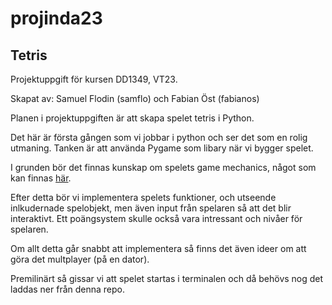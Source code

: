 # projinda23

## Tetris

Projektuppgift för kursen DD1349, VT23.

Skapat av:
Samuel Flodin (samflo) och Fabian Öst (fabianos)

Planen i projektuppgiften är att skapa spelet tetris i Python.

Det här är första gången som vi jobbar i python och ser det som en rolig utmaning. 
Tanken är att använda Pygame som libary när vi bygger spelet.

I grunden bör det finnas kunskap om spelets game mechanics, något som kan finnas [här](https://tetris.wiki/Tetris_Guideline).

Efter detta bör vi implementera spelets funktioner, och utseende inlkudernade spelobjekt, men även input från spelaren så att det blir interaktivt.
Ett poängsystem skulle också vara intressant och nivåer för spelaren.

Om allt detta går snabbt att implementera så finns det även ideer om att göra det multplayer (på en dator).

Premilinärt så gissar vi att spelet startas i terminalen och då behövs nog det laddas ner från denna repo.

